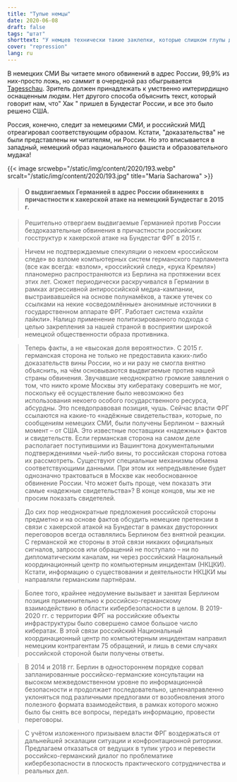 ```yaml
---
title: "Тупые немцы"
date: 2020-06-08
draft: false
tags: "штат"
shorttext: "У немцев технически такие заклепки, которые слишком глупы для мониторинга приложения Corona, никакие русские взломы не решаются США ..."
cover: "repression"
lang: ru
---
```


В немецких СМИ Вы читаете много обвинений в адрес России, 99,9% из них-просто ложь, но саммит в очередной раз обыгрывается [Tagesschau](https://www.tagesschau.de/investigativ/ndr-wdr/hacker-bundestag-111.html "Wie lief die Suche nach dem Hacker?"). Зритель должен принадлежать к умственно имтерирдищно оснащенным людям. Нет другого способа объяснить текст, который говорит нам, что" Хак " пришел в Бундестаг России, и все это было решено США.

Россия, конечно, следит за немецкими СМИ, и российский МИД отреагировал соответствующим образом. Кстати, "доказательства" не были представлены ни читателям, ни России. Но это вписывается в западный, немецкий образ национального фашиста и образовательного мудака!

{{< image srcwebp="/static/img/content/2020/193.webp" srcalt="/static/img/content/2020/193.jpg" title="Maria Sacharowa" >}}

> #### О выдвигаемых Германией в адрес России обвинениях в причастности к хакерской атаке на немецкий Бундестаг в 2015 г.

> Решительно отвергаем выдвигаемые Германией против России бездоказательные обвинения в причастности российских госструктур к хакерской атаке на Бундестаг ФРГ в 2015 г.

> Ничем не подтверждаемые спекуляции о некоем «российском следе» во взломе компьютерных систем германского парламента (все как всегда: «взлом», «российский след», «рука Кремля») планомерно распространяются из Берлина на протяжении всех этих лет. Сюжет периодически раскручивался в Германии в рамках агрессивной антироссийской медиа-кампании, выстраивавшейся на основе полунамёков, а также утечек со ссылками на некие «осведомлённые» анонимные источники в государственном аппарате ФРГ. Работает система «хайли лайкли». Налицо применение политизированного подхода с целью закрепления за нашей страной в восприятии широкой немецкой общественности образа противника.

> Теперь факты, а не «высокая доля вероятности». С 2015 г. германская сторона не только не предоставила каких-либо доказательств вины России, но и ни разу не смогла внятно объяснить, на чём основываются выдвигаемые против нашей страны обвинения. Звучавшие неоднократно громкие заявления о том, что никто кроме Москвы эту кибератаку совершить не мог, поскольку её осуществление было невозможно без использования некоего особого государственного ресурса, абсурдны. Это псевдоправовая позиция, чушь. Сейчас власти ФРГ ссылаются на какие-то «надёжные свидетельства», которые, по сообщениям немецких СМИ, были получены Берлином – важный момент – от США. Это известные поставщики «надежных» фактов и свидетельств. Если германская сторона на самом деле располагает поступившими из Вашингтона документальными подтверждениями чьей-либо вины, то российская сторона готова их рассмотреть. Существуют специальные механизмы обмена соответствующими данными. При этом их непредъявление будет однозначно трактоваться в Москве как необоснованное обвинение России. Что может быть проще, чем показать эти самые «надежные свидетельства»? В конце концов, мы же не просим показать свидетелей.

> До сих пор неоднократные предложения российской стороны предметно и на основе фактов обсудить немецкие претензии в связи с хакерской атакой на Бундестаг в рамках двусторонних переговоров всегда оставлялись Берлином без внятной реакции. С германской же стороны в этой связи никаких официальных сигналов, запросов или обращений не поступало – ни по дипломатическим каналам, ни через российский Национальный координационный центр по компьютерным инцидентам (НКЦКИ). Кстати, информацию о существовании и деятельности НКЦКИ мы направляли германским партнёрам.

> Более того, крайнее недоумение вызывает и занятая Берлином позиция применительно к российско-германскому взаимодействию в области кибербезопасности в целом. В 2019-2020 гг. с территории ФРГ на российские объекты инфраструктуры было совершено самое большое число кибератак.
В этой связи российский Национальный координационный центр по компьютерным инцидентам направил немецким контрагентам 75 обращений, и лишь в семи случаях российской стороной были получены ответы.

> В 2014 и 2018 гг. Берлин в одностороннем порядке сорвал запланированные российско-германские консультации на высоком межведомственном уровне по информационной безопасности и продолжает последовательно, целенаправленно уклоняться под различными предлогами от возобновления этого полезного формата взаимодействия, в рамках которого можно было бы снять все вопросы, передать информацию, провести переговоры.

> С учётом изложенного призываем власти ФРГ воздержаться от дальнейшей эскалации ситуации и конфронтационной риторики. Предлагаем отказаться от ведущих в тупик угроз и перевести российско-германский диалог по проблематике кибербезопасности в плоскость практического сотрудничества и реальных дел.
